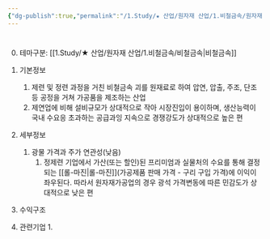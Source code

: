 ```yaml
---
{"dg-publish":true,"permalink":"/1.Study/★ 산업/원자재 산업/1.비철금속/원자재가공업/원자재가공업/","created":"2024-11-20T21:02:28.774+09:00","updated":"2025-06-03T20:07:20.562+09:00"}
---
```



#


0. 테마구분: [[1.Study/★ 산업/원자재 산업/1.비철금속/비철금속\|비철금속]]




1. 기본정보
	1. 제련 및 정련 과정을 거친 비철금속 괴를 원재료로 하여 압연, 압출, 주조, 단조 등 공정을 거쳐 가공품을 제조하는 산업
	2. 제연업에 비해 설비규모가 상대적으로 작아 시장진입이 용이하며, 생산능력이 국내 수요응 초과하는 공급과잉 지속으로 경쟁강도가 상대적으로 높은 편




1. 세부정보
	1. 광물 가격과 주가 연관성(낮음)
		1. 정제련 기업에서 가산(또는 할인)된 프리미엄과 실물처의 수요를 통해 결정되는 [[롤-마진\|롤-마진]](가공제품 판매 가격 - 구리 구입 가격)에 이익이 좌우된다. 따라서 원자재가공업의 경우 광석 가격변동에 따른 민감도가 상대적으로 낮은 편 



1. 수익구조



1. 관련기업
	1. 
